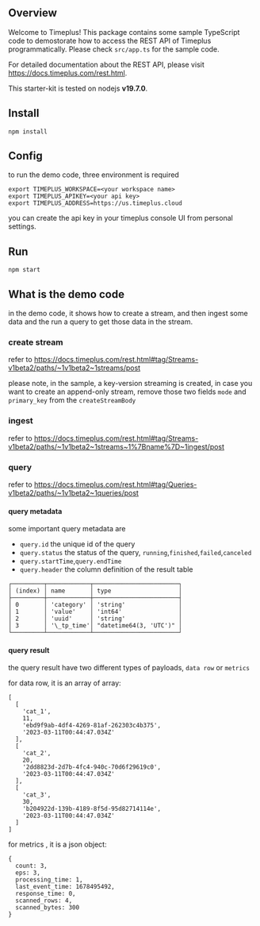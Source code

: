 ## Overview

Welcome to Timeplus! This package contains some sample TypeScript code to demostorate how to access the REST API of Timeplus programmatically. Please check `src/app.ts` for the sample code.

For detailed documentation about the REST API, please visit https://docs.timeplus.com/rest.html.

This starter-kit is tested on nodejs **v19.7.0**.

## Install

```
npm install
```

## Config

to run the demo code, three environment is required

```
export TIMEPLUS_WORKSPACE=<your workspace name>
export TIMEPLUS_APIKEY=<your api key>
export TIMEPLUS_ADDRESS=https://us.timeplus.cloud
```

you can create the api key in your timeplus console UI from personal settings.

## Run

```
npm start
```

## What is the demo code

in the demo code, it shows how to create a stream, and then ingest some data and the run a query to get those data in the stream.

### create stream

refer to https://docs.timeplus.com/rest.html#tag/Streams-v1beta2/paths/~1v1beta2~1streams/post

please note, in the sample, a key-version streaming is created, in case you want to create an append-only stream, remove those two fields `mode` and `primary_key` from the `createStreamBody`

### ingest

refer to https://docs.timeplus.com/rest.html#tag/Streams-v1beta2/paths/~1v1beta2~1streams~1%7Bname%7D~1ingest/post

### query

refer to https://docs.timeplus.com/rest.html#tag/Queries-v1beta2/paths/~1v1beta2~1queries/post

#### query metadata

some important query metadata are

- `query.id` the unique id of the query
- `query.status` the status of the query, `running`,`finished`,`failed`,`canceled`
- `query.startTime`,`query.endTime`
- `query.header` the column definition of the result table

```
┌─────────┬────────────┬────────────────────────┐
│ (index) │ name       │ type                   │
├─────────┼────────────┼────────────────────────┤
│ 0       │ 'category' │ 'string'               │
│ 1       │ 'value'    │ 'int64'                │
│ 2       │ 'uuid'     │ 'string'               │
│ 3       │ '\_tp_time'│ "datetime64(3, 'UTC')" │
└─────────┴────────────┴────────────────────────┘
```

#### query result

the query result have two different types of payloads, `data row` or `metrics`

for data row, it is an array of array:

```
[
  [
    'cat_1',
    11,
    'ebd9f9ab-4df4-4269-81af-262303c4b375',
    '2023-03-11T00:44:47.034Z'
  ],
  [
    'cat_2',
    20,
    '2dd8823d-2d7b-4fc4-940c-70d6f29619c0',
    '2023-03-11T00:44:47.034Z'
  ],
  [
    'cat_3',
    30,
    'b204922d-139b-4189-8f5d-95d82714114e',
    '2023-03-11T00:44:47.034Z'
  ]
]
```

for metrics , it is a json object:

```
{
  count: 3,
  eps: 3,
  processing_time: 1,
  last_event_time: 1678495492,
  response_time: 0,
  scanned_rows: 4,
  scanned_bytes: 300
}
```
